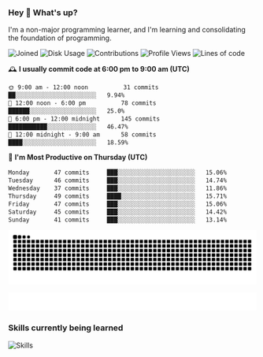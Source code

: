### Hey :wave: What's up?

I'm a non-major programming learner, and I'm learning and consolidating the foundation of programming.

<!--START_SECTION:waka-->
![Joined](http://img.shields.io/badge/Joined-8%20years%20ago-6D67E4?style=flat&labelColor=453C67)
![Disk Usage](http://img.shields.io/badge/Github%27s%20Storage-604.3%20MB-FD841F?style=flat&labelColor=E14D2A)
![Contributions](http://img.shields.io/badge/Contributions%20in%202024-128-7DCE13?style=flat&labelColor=2B7A0B)
![Profile Views](http://img.shields.io/badge/Profile%20Views-0-3AB4F2?style=flat&labelColor=0078AA)
![Lines of code](https://img.shields.io/badge/Lines%20of%20code-2%20Million%20Lines%20of%20code-FF8B8B?style=flat&labelColor=EB4747)

🕰️ **I usually commit code at 6:00 pm to 9:00 am (UTC)** 

```text
🌞 9:00 am - 12:00 noon          31 commits     ██░░░░░░░░░░░░░░░░░░░░░░░   9.94% 
🌆 12:00 noon - 6:00 pm          78 commits     ██████░░░░░░░░░░░░░░░░░░░   25.0% 
🌃 6:00 pm - 12:00 midnight      145 commits    ███████████░░░░░░░░░░░░░░   46.47% 
🌙 12:00 midnight - 9:00 am      58 commits     ████░░░░░░░░░░░░░░░░░░░░░   18.59%
```
📅 **I'm Most Productive on Thursday (UTC)** 

```text
Monday       47 commits     ███░░░░░░░░░░░░░░░░░░░░░░   15.06% 
Tuesday      46 commits     ███░░░░░░░░░░░░░░░░░░░░░░   14.74% 
Wednesday    37 commits     ███░░░░░░░░░░░░░░░░░░░░░░   11.86% 
Thursday     49 commits     ████░░░░░░░░░░░░░░░░░░░░░   15.71% 
Friday       47 commits     ███░░░░░░░░░░░░░░░░░░░░░░   15.06% 
Saturday     45 commits     ███░░░░░░░░░░░░░░░░░░░░░░   14.42% 
Sunday       41 commits     ███░░░░░░░░░░░░░░░░░░░░░░   13.14%
```

<!--END_SECTION:waka-->

![Snake animation](https://raw.githubusercontent.com/dirname/dirname/output/snake.svg)

![metrics](github-metrics.svg)

### Skills currently being learned

![Skills](https://skillicons.dev/icons?i=linux,rust,go,solidity,typescript,bash,git,postgres,mysql,redis,mongo,docker,kubernetes,grafana,prometheus)

